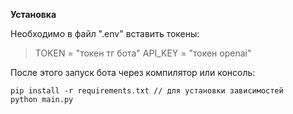 **Установка**

Необходимо в файл ".env" вставить токены:
> TOKEN = "токен тг бота"
> API_KEY = "токен openai"

После этого запуск бота через компилятор или консоль:
```
pip install -r requirements.txt // для установки зависимостей
python main.py
```